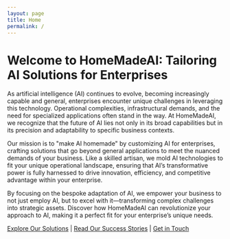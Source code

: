 ```yaml
---
layout: page
title: Home
permalink: /
---
```


# Welcome to HomeMadeAI: Tailoring AI Solutions for Enterprises

As artificial intelligence (AI) continues to evolve, becoming increasingly capable and general, enterprises encounter unique challenges in leveraging this technology. Operational complexities, infrastructural demands, and the need for specialized applications often stand in the way. At HomeMadeAI, we recognize that the future of AI lies not only in its broad capabilities but in its precision and adaptability to specific business contexts.

Our mission is to "make AI homemade" by customizing AI for enterprises, crafting solutions that go beyond general applications to meet the nuanced demands of your business. Like a skilled artisan, we mold AI technologies to fit your unique operational landscape, ensuring that AI’s transformative power is fully harnessed to drive innovation, efficiency, and competitive advantage within your enterprise.

By focusing on the bespoke adaptation of AI, we empower your business to not just employ AI, but to excel with it—transforming complex challenges into strategic assets. Discover how HomeMadeAI can revolutionize your approach to AI, making it a perfect fit for your enterprise’s unique needs.

[Explore Our Solutions](/products/) | [Read Our Success Stories](/success-stories/) | [Get in Touch](/contact/)


